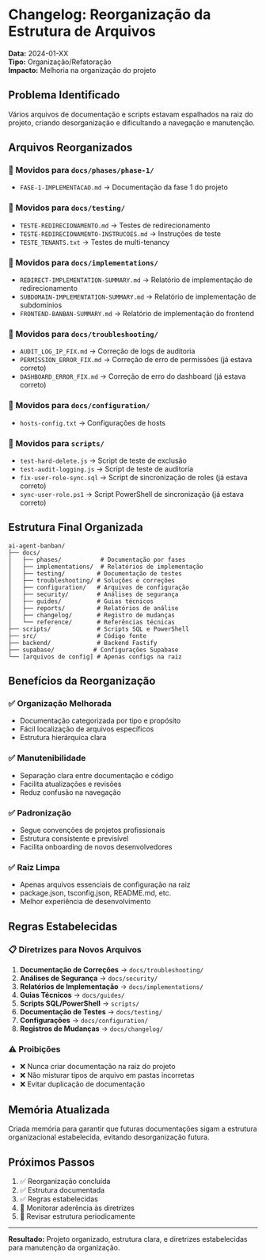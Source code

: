 # Changelog: Reorganização da Estrutura de Arquivos

**Data:** 2024-01-XX  
**Tipo:** Organização/Refatoração  
**Impacto:** Melhoria na organização do projeto

## Problema Identificado

Vários arquivos de documentação e scripts estavam espalhados na raiz do projeto, criando desorganização e dificultando a navegação e manutenção.

## Arquivos Reorganizados

### 📁 Movidos para `docs/phases/phase-1/`
- `FASE-1-IMPLEMENTACAO.md` → Documentação da fase 1 do projeto

### 📁 Movidos para `docs/testing/`
- `TESTE-REDIRECIONAMENTO.md` → Testes de redirecionamento
- `TESTE-REDIRECIONAMENTO-INSTRUCOES.md` → Instruções de teste
- `TESTE_TENANTS.txt` → Testes de multi-tenancy

### 📁 Movidos para `docs/implementations/`
- `REDIRECT-IMPLEMENTATION-SUMMARY.md` → Relatório de implementação de redirecionamento
- `SUBDOMAIN-IMPLEMENTATION-SUMMARY.md` → Relatório de implementação de subdomínios
- `FRONTEND-BANBAN-SUMMARY.md` → Relatório de implementação do frontend

### 📁 Movidos para `docs/troubleshooting/`
- `AUDIT_LOG_IP_FIX.md` → Correção de logs de auditoria
- `PERMISSION_ERROR_FIX.md` → Correção de erro de permissões (já estava correto)
- `DASHBOARD_ERROR_FIX.md` → Correção de erro do dashboard (já estava correto)

### 📁 Movidos para `docs/configuration/`
- `hosts-config.txt` → Configurações de hosts

### 📁 Movidos para `scripts/`
- `test-hard-delete.js` → Script de teste de exclusão
- `test-audit-logging.js` → Script de teste de auditoria
- `fix-user-role-sync.sql` → Script de sincronização de roles (já estava correto)
- `sync-user-role.ps1` → Script PowerShell de sincronização (já estava correto)

## Estrutura Final Organizada

```
ai-agent-banban/
├── docs/
│   ├── phases/           # Documentação por fases
│   ├── implementations/  # Relatórios de implementação
│   ├── testing/         # Documentação de testes
│   ├── troubleshooting/ # Soluções e correções
│   ├── configuration/   # Arquivos de configuração
│   ├── security/        # Análises de segurança
│   ├── guides/          # Guias técnicos
│   ├── reports/         # Relatórios de análise
│   ├── changelog/       # Registro de mudanças
│   └── reference/       # Referências técnicas
├── scripts/             # Scripts SQL e PowerShell
├── src/                 # Código fonte
├── backend/             # Backend Fastify
├── supabase/           # Configurações Supabase
└── [arquivos de config] # Apenas configs na raiz
```

## Benefícios da Reorganização

### ✅ **Organização Melhorada**
- Documentação categorizada por tipo e propósito
- Fácil localização de arquivos específicos
- Estrutura hierárquica clara

### ✅ **Manutenibilidade**
- Separação clara entre documentação e código
- Facilita atualizações e revisões
- Reduz confusão na navegação

### ✅ **Padronização**
- Segue convenções de projetos profissionais
- Estrutura consistente e previsível
- Facilita onboarding de novos desenvolvedores

### ✅ **Raiz Limpa**
- Apenas arquivos essenciais de configuração na raiz
- package.json, tsconfig.json, README.md, etc.
- Melhor experiência de desenvolvimento

## Regras Estabelecidas

### 📋 **Diretrizes para Novos Arquivos**

1. **Documentação de Correções** → `docs/troubleshooting/`
2. **Análises de Segurança** → `docs/security/`
3. **Relatórios de Implementação** → `docs/implementations/`
4. **Guias Técnicos** → `docs/guides/`
5. **Scripts SQL/PowerShell** → `scripts/`
6. **Documentação de Testes** → `docs/testing/`
7. **Configurações** → `docs/configuration/`
8. **Registros de Mudanças** → `docs/changelog/`

### ⚠️ **Proibições**
- ❌ Nunca criar documentação na raiz do projeto
- ❌ Não misturar tipos de arquivo em pastas incorretas
- ❌ Evitar duplicação de documentação

## Memória Atualizada

Criada memória para garantir que futuras documentações sigam a estrutura organizacional estabelecida, evitando desorganização futura.

## Próximos Passos

1. ✅ Reorganização concluída
2. ✅ Estrutura documentada
3. ✅ Regras estabelecidas
4. 🔄 Monitorar aderência às diretrizes
5. 🔄 Revisar estrutura periodicamente

---

**Resultado:** Projeto organizado, estrutura clara, e diretrizes estabelecidas para manutenção da organização. 